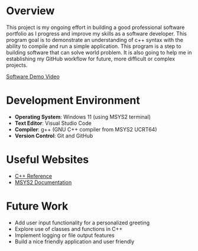 # Overview

This project is my ongoing effort in building a good professional software portfolio as I progress and improve my skills as a software developer. This program goal is to demonstrate an understanding of c++ syntax with the ability to compile and run a simple application. This program is a step to building software that can solve world problem. It is also going to help me in establishing my GitHub workflow for future, more difficult or complex projects.


[Software Demo Video]( https://youtu.be/Ia9UBagVhfI )

# Development Environment

- **Operating System**: Windows 11 (using MSYS2 terminal)
- **Text Editor**: Visual Studio Code
- **Compiler**: g++ (GNU C++ compiler from MSYS2 UCRT64)
- **Version Control**: Git and GitHub

# Useful Websites

- [C++ Reference](https://www.w3schools.com/cpp/cpp_getstarted.asp)
- [MSYS2 Documentation](https://code.visualstudio.com/docs/cpp/config-mingw)

# Future Work

- Add user input functionality for a personalized greeting
- Explore use of classes and functions in C++
- Implement logging or file output features
- Build a nice friendly application and user friendly 
